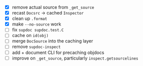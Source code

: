 - [x] remove actual source from `_get_source`
- [x] recast `Docsrc` → cached `Inspector`
- [x] clean up `.format`
- [x] make `--no-source` work
- [ ] fix `supdoc supdoc.test.C`
- [ ] cache on `id(obj)`
- [ ] merge `DocSource` into the caching layer
- [ ] remove `supdoc-inspect`
- [ ] add + document CLI for precaching objdocs
- [ ] improve on `_get_source`, particularly `inspect.getsourcelines`
